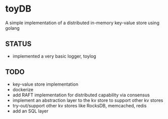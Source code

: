# toyDB
A simple implementation of a distributed in-memory key-value store using golang

## STATUS
- implemented a very basic logger, toylog

## TODO
- key-value store implementation
- dockerize
- add RAFT implementation for distributed capability via consensus
- implement an abstraction layer to the kv store to support other kv stores
- try-out/support other kv stores like RocksDB, memcached, redis
- add an SQL layer

